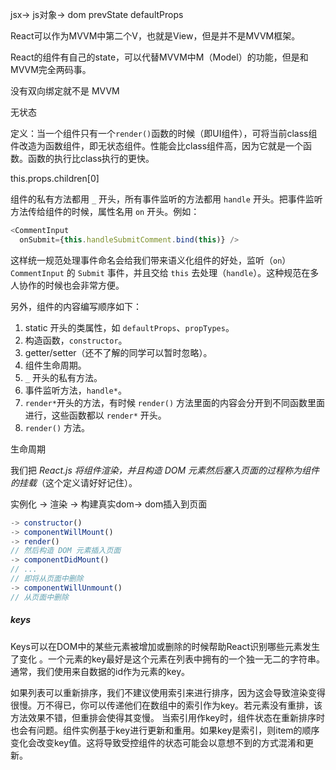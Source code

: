 jsx-> js对象-> dom    prevState    defaultProps   



React可以作为MVVM中第二个V，也就是View，但是并不是MVVM框架。

React的组件有自己的state，可以代替MVVM中M（Model）的功能，但是和MVVM完全两码事。

没有双向绑定就不是 MVVM



无状态

定义：当一个组件只有一个`render()`函数的时候（即UI组件），可将当前class组件改造为函数组件，即无状态组件。性能会比class组件高，因为它就是一个函数。函数的执行比class执行的更快。

this.props.children[0]



组件的私有方法都用 `_` 开头，所有事件监听的方法都用 `handle` 开头。把事件监听方法传给组件的时候，属性名用 `on` 开头。例如：

```javascript
<CommentInput
  onSubmit={this.handleSubmitComment.bind(this)} />
```

这样统一规范处理事件命名会给我们带来语义化组件的好处，监听（`on`）`CommentInput` 的 `Submit` 事件，并且交给 `this` 去处理（`handle`）。这种规范在多人协作的时候也会非常方便。

另外，组件的内容编写顺序如下：

1. static 开头的类属性，如 `defaultProps`、`propTypes`。
2. 构造函数，`constructor`。
3. getter/setter（还不了解的同学可以暂时忽略）。
4. 组件生命周期。
5. `_` 开头的私有方法。
6. 事件监听方法，`handle*`。
7. `render*`开头的方法，有时候 `render()` 方法里面的内容会分开到不同函数里面进行，这些函数都以 `render*` 开头。
8. `render()` 方法。



生命周期

我们把 *React.js 将组件渲染，并且构造 DOM 元素然后塞入页面的过程称为组件的挂载*（这个定义请好好记住）。

实例化 -> 渲染 -> 构建真实dom-> dom插入到页面

```javascript
-> constructor()
-> componentWillMount()
-> render()
// 然后构造 DOM 元素插入页面
-> componentDidMount()
// ...
// 即将从页面中删除
-> componentWillUnmount()
// 从页面中删除
```



##### keys

​	Keys可以在DOM中的某些元素被增加或删除的时候帮助React识别哪些元素发生了变化 。一个元素的key最好是这个元素在列表中拥有的一个独一无二的字符串。通常，我们使用来自数据的id作为元素的key。

​	如果列表可以重新排序，我们不建议使用索引来进行排序，因为这会导致渲染变得很慢。万不得已，你可以传递他们在数组中的索引作为key。若元素没有重排，该方法效果不错，但重排会使得其变慢。 当索引用作key时，组件状态在重新排序时也会有问题。组件实例基于key进行更新和重用。如果key是索引，则item的顺序变化会改变key值。这将导致受控组件的状态可能会以意想不到的方式混淆和更新。 



